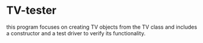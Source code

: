# TV-tester
this program focuses on creating TV objects from the TV class and includes a constructor and a test driver to verify its functionality.

